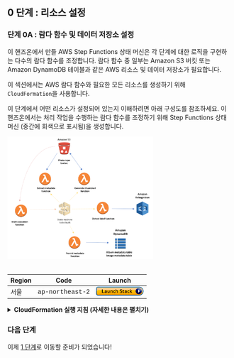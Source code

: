 ## 0 단계 : 리소스 설정

### 단계 0A : 람다 함수 및 데이터 저장소 설정

이 핸즈온에서 만들 AWS Step Functions 상태 머신은 각 단계에 대한 로직을 구현하는 다수의 람다 함수를 조정합니다. 람다 함수 중 일부는 Amazon S3 버킷 또는 Amazon DynamoDB 테이블과 같은 AWS 리소스 및 데이터 저장소가 필요합니다.

이 섹션에서는 AWS 람다 함수와 필요한 모든 리소스를 생성하기 위해 `CloudFormation`을 사용합니다.

이 단계에서 어떤 리소스가 설정되어 있는지 이해하려면 아래 구성도를 참조하세요. 이 핸즈온에서는 처리 작업을 수행하는 람다 함수를 조정하기 위해 Step Functions 상태 머신 (중간에 회색으로 표시됨)을 생성합니다.
<br/>

<img src="images/0-resource-setup.png" width="65%" height="65%">

<br/>
<br/>

Region| Code | Launch
------|------|-------
서울 | <span style="font-family:'Courier';">ap-northeast-2</span> | [![Launch Step 0A in ap-northeast-2](images/cfn-launch-stack.png)](https://console.aws.amazon.com/cloudformation/home?region=ap-northeast-2#/stacks/new?stackName=sfn-workshop-setup&templateURL=https://s3-ap-northeast-2.amazonaws.com/sfn-image-workshop-ap-northeast-2/cloudformation/step0-sam.yaml)



<details>
<summary><strong> CloudFormation 실행 지침 (자세한 내용은 펼치기) </strong></summary><p>
 
1. 위의 **Launch Stack** 버튼을 클릭하세요.

1. **템플릿 선택** 페이지에서 **다음**을 클릭하세요.

1. **세부 정보 지정** 페이지에서 모두 기본값 그대로 두고 **다음**을 클릭하세요.

1. **옵션** 페이지에서 모두 기본값 그대로 두고 **다음**을 클릭하세요.

1. **검토** 페이지에서 CloudFormation이 IAM 리소스를 생성 확인란을 선택하고 **변경 세트 만들기**를 클릭하세요.
	![IAM 스크린 샷 승인](./images/0a-cfn-create-change-set.png)

	>이 템플릿은 람다가 처리해야 하는 리소스에 대한 적절한 사용 권한을 부여하는 많은 IAM 역할을 작성합니다.

1. 변경 세트 만들기가 완료되면 **실행**을 클릭하세요.
	![Change Change Set Screenshot](./images/0a-cfn-execute-change-set.png)

1. `sfn-workshop-setup` 스택이 `CREATE_COMPLETE`의 상태에 도달할 때까지 기다리세요. (새로 생성된 스택을 보려면 새로고침 버튼을 클릭해야 할 수도 있습니다).
</details>

	
### 다음 단계
이제 [1 단계](step-1.md)로 이동할 준비가 되었습니다!
